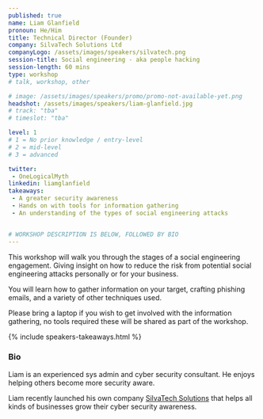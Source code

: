 ```yaml
---
published: true
name: Liam Glanfield
pronoun: He/Him
title: Technical Director (Founder)
company: SilvaTech Solutions Ltd
companyLogo: /assets/images/speakers/silvatech.png
session-title: Social engineering - aka people hacking
session-length: 60 mins
type: workshop
# talk, workshop, other

# image: /assets/images/speakers/promo/promo-not-available-yet.png
headshot: /assets/images/speakers/liam-glanfield.jpg
# track: "tba"
# timeslot: "tba"

level: 1
# 1 = No prior knowledge / entry-level
# 2 = mid-level
# 3 = advanced

twitter:
 - OneLogicalMyth
linkedin: liamglanfield
takeaways:
 - A greater security awareness
 - Hands on with tools for information gathering
 - An understanding of the types of social engineering attacks


# WORKSHOP DESCRIPTION IS BELOW, FOLLOWED BY BIO
---
```


This workshop will walk you through the stages of a social engineering engagement.
Giving insight on how to reduce the risk from potential social engineering attacks personally or for your business.

You will learn how to gather information on your target, crafting phishing emails, and a variety of other techniques used.

Please bring a laptop if you wish to get involved with the information gathering, no tools required these will be shared as part of the workshop.

{% include speakers-takeaways.html %}

<h3>Bio</h3>

Liam is an experienced sys admin and cyber security consultant. He enjoys helping others become more security aware.

Liam recently launched his own company <a href="https://silvatech.uk/" target="_blank">SilvaTech Solutions</a> that helps all kinds of businesses grow their cyber security awareness.
